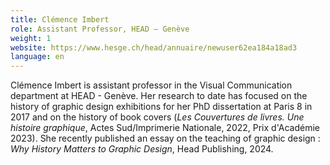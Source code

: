 ```yaml
---
title: Clémence Imbert
role: Assistant Professor, HEAD – Genève
weight: 1
website: https://www.hesge.ch/head/annuaire/newuser62ea184a18ad3
language: en
---
```

Clémence Imbert is assistant professor in the Visual Communication department at HEAD - Genève. Her research to date has focused on the history of graphic design exhibitions for her PhD dissertation at Paris 8 in 2017 and on the history of book covers (*Les Couvertures de livres. Une histoire graphique*, Actes Sud/Imprimerie Nationale, 2022, Prix d'Académie 2023). She recently published an essay on the teaching of graphic design : *Why History Matters to Graphic Design*, Head Publishing, 2024.
